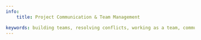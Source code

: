 ```yaml
---
info:
    title: Project Communication & Team Management

keywords: building teams, resolving conflicts, working as a team, communication models
---
```

